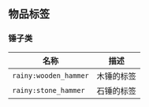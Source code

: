 ## 物品标签
### 锤子类
| 名称 | 描述 |
| ------------ | ------------ |
| `rainy:wooden_hammer` | 木锤的标签 |
| `rainy:stone_hammer` | 石锤的标签 |
